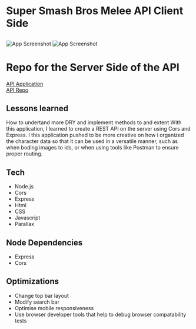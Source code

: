 
# Super Smash Bros Melee API Client Side


## 

![App Screenshot](https://i.imgur.com/G7pincb.png)
![App Screenshot](https://i.imgur.com/OzAlKUf.png)

# Repo for the Server Side of the API

[API Application](https://github.com/matiassingers/awesome-readme)  
[API Repo](https://github.com/matiassingers/awesome-readme)


## Lessons learned
How to undertand more DRY and implement methods to and extent 
With this application, I learned to create a REST API on the server using
Cors and Express. I this application pushed to be more creative on how i organized
the character data so that it can be used in a versatile manner, such as when boding images to ids, or when 
using tools like Postman to ensure proper routing.

## Tech

- Node.js
- Cors
- Express
- Html
- CSS
- Javascript
- Parallax 





## Node Dependencies
- Express
- Cors
## Optimizations

- Change top bar layout
- Modify search bar
- Optimise mobile responsiveness 
- Use browser developer tools that help to debug browser compatability tests


